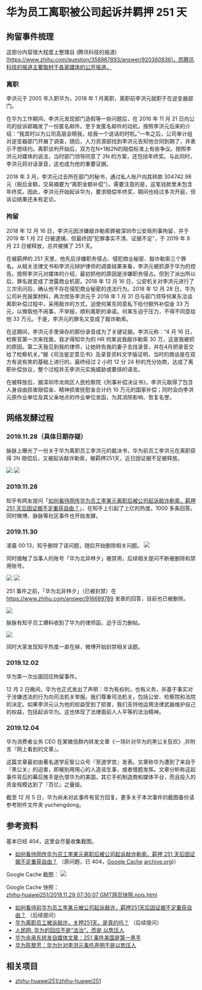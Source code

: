 # 华为员工离职被公司起诉并羁押 251 天

## 拘留事件梳理

这部分内容很大程度上整理自 (腾讯科技的报道)[https://www.zhihu.com/question/358967893/answer/920360836]，而腾讯科技的报道主要取材于各家媒体的公开报道。

### 离职

李洪元于 2005 年入职华为，2018 年 1 月离职，离职前李洪元就职于在逆变器部门。

在华为工作期间，李洪元发现部门造假等一些问题后，在 2016 年 11 月 21 日向公司的投诉邮箱发了一份匿名邮件。至于发匿名邮件的动机，按照李洪元后来的介绍：“我其时以为公司高层会晤我，给我一个说话的时机。”一年之后，公司审计组对逆变器部门开展了调查，随后，人力资源部找到李洪元告知他合同到期了，并表示不想续约。离职谈判开始后，双方在N+1和2N的赔偿标准上有些争议。按照李洪元对媒体的说法，当时部门领导同意了 2N 的方案，还包括年终奖。与此同时，李洪元将对话录音，这也成为他的重要证据。

2018 年 3 月，李洪元过去所在部门的秘书，通过私人账户向其转款 304742.98 元（税后金额，交易摘要为“离职金额补偿”）。需要注意的是，这笔钱款里未包含年终奖。因此，李洪元开始起诉华为，要求赔偿年终奖，期间也经过多次开庭，但诉讼结果还未有定论。

### 拘留

2018 年 12 月 16 日，李洪元因涉嫌敲诈勒索罪被深圳市公安局刑事拘留，并于 2019 年 1 月 22 日被逮捕，但最终因“犯罪事实不清、证据不足”，于 2019 年 8 月 23 日被释放，总共被捕了 251 天。

在被羁押的 251 天里，他先后涉嫌职务侵占、侵犯商业秘密、敲诈勒索三个罪名。从相关法律文书和李洪元辩护律师的调查结果来看，李洪元被抓源于华为的控告。按照李洪元对媒体的介绍，最初抓他的原因是涉嫌职务侵占。但到了派出所以后，罪名就变成了泄露商业机密。2018 年 12 月 16 日，公安机关对李洪元进行了三次讯问后，确认他不存在侵犯商业秘密的违法行为。2018 年 12 月 28 日，华为公司补充报案材料，再次控告李洪元于 2018 年 1 月 31 日与部门领导何某东洽谈离职补偿过程中，采用敲诈的方式，迫使何某东同意私下给付额外补偿金 33 万元，以换取他不闹事，不举报，顺利离职的承诺。何某东迫于压力，不得不同意给他 33 万元。于是，李洪元的罪名又变成了敲诈勒索。

在这期间，李洪元手里保存的那份录音成为了关键证据。李洪元称：“4 月 16 日，检察官第一次来找我，我才得知华为的 HR 何某说我敲诈勒索 30 万，这是我被抓的原因。第二天我见到我的律师，让她转告我的妻子去找录音，并在4月把录音交给了检察机关。”据《司法鉴定意见书》及录音资料文字版证明，当时的商谈是在双方有说有笑的基础上进行的，最终经过 2 小时 12 分 24 秒的充分协商，达成了离职补偿协议，整个过程并无李洪元实施威胁或要挟的语言。

在被释放后，据深圳市龙岗区人民检察院《刑事补偿决议书》，李洪元取得了包含人身自由损害赔偿金、精神损害抚慰金合计约 10 万元的国家补偿；同时会向李洪元原作业单位及其父亲地点的作业单位发函，为其消除影响、恢复名誉。


## 网络发酵过程
### 2019.11.28（具体日期存疑）
脉脉上曝光了一份关于华为离职员工李洪元的裁决书，华为前员工李洪元在离职获得 2N 赔偿后，又被起诉敲诈勒索，被羁押251天，近日因证据不足被释放。

![](./images/maimai-1.jpg)
![](./images/maimai-2.png)

### 2019.11.28
知乎有网友提问「[如何看待网传华为员工李某元离职后被公司起诉敲诈勒索，羁押 251 天后因证据不足重获自由？](https://www.zhihu.com/question/358237309)」，在知乎上引起了上亿的热度，1000 多条回答。  
同时微博、脉脉等社区事件也开始发酵。

### 2019.11.30
凌晨 00:13，知乎删除了该问题，随后开始删除相关问题。
![](./images/zhihu-2.png)

同时接触了当事人的账号「华为北非林夕」被禁用，后续相关提问不断被删除和禁用账号。  

![](./images/zhihu-4.jpg)
![](./images/zhihu-1.png)

251 事件之前，「华为北非林夕」（已被封禁）在 https://www.zhihu.com/answer/916689789 发表的回答，目前也已被删除。

![](./images/zhihu-3.jpg)

脉脉有知乎员工爆料收到了华为的律师函，迫于压力删帖。

![](./images/maimai-3.jpg)

同时大家发现知乎热度一直在掉，微博开始封禁相关话题。

### 2019.12.02

华为第一次出面回应拘留事件。

12 月 2 日晚间，华为也正式发出了声明：华为有权利，也有义务，并基于事实对于涉嫌违法的行为向司法机关举报。我们尊重司法机关，包括公安、检察院和法院的决定。如果李洪元认为他的权益受到了损害，我们支持他运用法律武器维护自己的权益，包括起诉华为。这也体现了法律面前人人平等的法治精神。

### 2019.12.04

华为消费者业务 CEO 在某微信群内转发文章《一场针对华为的黑公关狂欢》,并附言『网上看到的文章』。

这篇文章最初由著名道学反智公众号『至道学宫』发表。文章称华为遭到了来自于『黑公关』的迫害，即被别用用心的人造谣生事，或者借题发挥。文章分析称这起事件背后的幕后推手是仇恨华为的美国，其它手机制造商和媒体平台，而且投入的资金规模达到了『百亿』之量级。

截至 12 月 5 日，华为尚未对此事件有官方回复。更多关于本次事件的截图备份请参考附件文件夹 yuchengdong。

## 参考资料
基本已经 404，这里会尽量收集截图。
- [如何看待网传华为员工李某元离职后被公司起诉敲诈勒索，羁押 251 天后因证据不足重获自由？](https://www.zhihu.com/question/358237309) （原问题，已 404，[Google Cache](https://webcache.googleusercontent.com/search?q=cache:u4RKmqAWRJwJ:https://www.zhihu.com/question/358237309&hl=en&strip=1&vwsrc=0) [archive.org](https://web.archive.org/web/20191128080715/https://www.zhihu.com/question/358237309))）

Google Cache 截图：
![](./images/google-cache-1.png)

Google Cache 快照：  
[zhihu-huawei251/2019.11.29 07:30:07 GMT网页快照.nojs.html](https://github.com/zhihu-huawei251/zhihu-huawei251/blob/master/2019.11.29%2007:30:07%20GMT%E7%BD%91%E9%A1%B5%E5%BF%AB%E7%85%A7.nojs.html)

- [如何看待前华为员工李某元被公司起诉敲诈，羁押251天后因证据不足重获自由？](https://www.zhihu.com/question/358526205/) （后续提问）
- [华为离职员工被诉敲诈，关押251天，是真的吗？](https://www.zhihu.com/question/358572396) （后续提问）
- [人民网: 华为的回应不是“法治”，而是 以势压人](http://yuqing.people.com.cn/n1/2019/1203/c209043-31487738.html)
- [华为余承东转发自媒体文章：251 事件美国是第一黑手](https://www.chainnews.com/articles/278153941576.htm)
- [华为陈黎芳：华为针对李洪元事件声明不是以势压人](https://www.ithome.com/0/461/197.htm)

## 相关项目
- [zhihu-huawei251/zhihu-huawei251](https://github.com/zhihu-huawei251/zhihu-huawei251)

